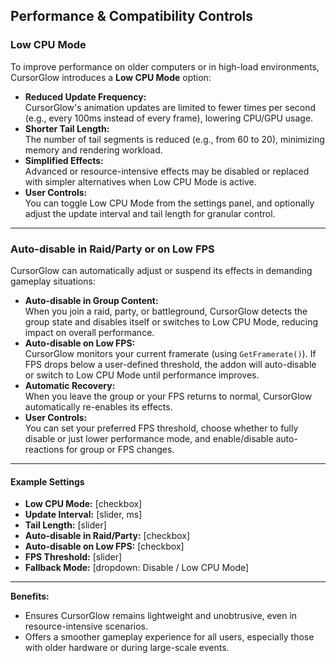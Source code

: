 ## Performance & Compatibility Controls

### Low CPU Mode

To improve performance on older computers or in high-load environments, CursorGlow introduces a **Low CPU Mode** option:

- **Reduced Update Frequency:**  
  CursorGlow's animation updates are limited to fewer times per second (e.g., every 100ms instead of every frame), lowering CPU/GPU usage.
- **Shorter Tail Length:**  
  The number of tail segments is reduced (e.g., from 60 to 20), minimizing memory and rendering workload.
- **Simplified Effects:**  
  Advanced or resource-intensive effects may be disabled or replaced with simpler alternatives when Low CPU Mode is active.
- **User Controls:**  
  You can toggle Low CPU Mode from the settings panel, and optionally adjust the update interval and tail length for granular control.

---

### Auto-disable in Raid/Party or on Low FPS

CursorGlow can automatically adjust or suspend its effects in demanding gameplay situations:

- **Auto-disable in Group Content:**  
  When you join a raid, party, or battleground, CursorGlow detects the group state and disables itself or switches to Low CPU Mode, reducing impact on overall performance.
- **Auto-disable on Low FPS:**  
  CursorGlow monitors your current framerate (using `GetFramerate()`). If FPS drops below a user-defined threshold, the addon will auto-disable or switch to Low CPU Mode until performance improves.
- **Automatic Recovery:**  
  When you leave the group or your FPS returns to normal, CursorGlow automatically re-enables its effects.
- **User Controls:**  
  You can set your preferred FPS threshold, choose whether to fully disable or just lower performance mode, and enable/disable auto-reactions for group or FPS changes.

---

#### Example Settings

- **Low CPU Mode:** [checkbox]
- **Update Interval:** [slider, ms]
- **Tail Length:** [slider]
- **Auto-disable in Raid/Party:** [checkbox]
- **Auto-disable on Low FPS:** [checkbox]
- **FPS Threshold:** [slider]
- **Fallback Mode:** [dropdown: Disable / Low CPU Mode]

---

**Benefits:**
- Ensures CursorGlow remains lightweight and unobtrusive, even in resource-intensive scenarios.
- Offers a smoother gameplay experience for all users, especially those with older hardware or during large-scale events.